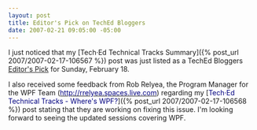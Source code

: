 ```yaml
---
layout: post
title: Editor's Pick on TechEd Bloggers
date: 2007-02-21 09:05:00 -05:00
---
```


I just noticed that my [Tech·Ed Technical Tracks Summary]({% post_url 2007/2007-02-17-106567 %}) post was just listed as a TechEd Bloggers [Editor's Pick](http://techedbloggers.net/Editors_Picks.category) for Sunday, February 18.


I also received some feedback from Rob Relyea, the Program Manager for the WPF Team ([<font color="#000080">http://rrelyea.spaces.live.com</font>](http://rrelyea.spaces.live.com)) regarding my [<font color="#000080">Tech·Ed Technical Tracks - Where's WPF?</font>]({% post_url 2007/2007-02-17-106568 %}) post stating that they are working on fixing this issue. I'm looking forward to seeing the updated sessions covering WPF.<br>

